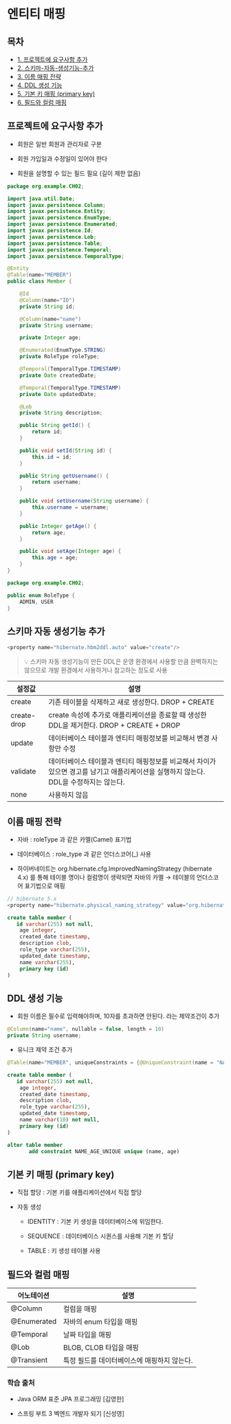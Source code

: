 # 엔티티 매핑

## 목차

- [1. 프로젝트에 요구사항 추가](#프로젝트에-요구사항-추가)
- [2. 스키마-자동-생성기능-추가](#스키마-자동-생성기능-추가)
- [3. 이름 매핑 전략](#이름-매핑-전략)
- [4. DDL 생성 기능](#DDL-생성-기능)
- [5. 기본 키 매핑 (primary key)](#기본-키-매핑-primary-key)
- [6. 필드와 컬럼 매핑](#필드와-컬럼-매핑)

## 프로젝트에 요구사항 추가

- 회원은 일반 회원과 관리자로 구분

- 회원 가입일과 수정일이 있어야 한다

- 회원을 설명할 수 있는 필드 필요 (길이 제한 없음)

```java
package org.example.CH02;

import java.util.Date;
import javax.persistence.Column;
import javax.persistence.Entity;
import javax.persistence.EnumType;
import javax.persistence.Enumerated;
import javax.persistence.Id;
import javax.persistence.Lob;
import javax.persistence.Table;
import javax.persistence.Temporal;
import javax.persistence.TemporalType;

@Entity
@Table(name="MEMBER")
public class Member {

    @Id
    @Column(name="ID")
    private String id;

    @Column(name="name")
    private String username;

    private Integer age;

    @Enumerated(EnumType.STRING)
    private RoleType roleType;

    @Temporal(TemporalType.TIMESTAMP)
    private Date createdDate;

    @Temporal(TemporalType.TIMESTAMP)
    private Date updatedDate;

    @Lob
    private String description;

    public String getId() {
        return id;
    }

    public void setId(String id) {
        this.id = id;
    }

    public String getUsername() {
        return username;
    }

    public void setUsername(String username) {
        this.username = username;
    }

    public Integer getAge() {
        return age;
    }

    public void setAge(Integer age) {
        this.age = age;
    }
}
```

```java
package org.example.CH02;

public enum RoleType {
    ADMIN, USER
}
```

## 스키마 자동 생성기능 추가

```java
<property name="hibernate.hbm2ddl.auto" value="create"/>
```

> 💡 스키마 자동 생성기능이 만든 DDL은 운영 환경에서 사용할 만큼 완벽하지는 않으므로 개발 환경에서 사용하거나 참고하는 정도로 사용

|설정값|설명|
| --- | --- |
| create | 기존 테이블을 삭제하고 새로 생성한다. DROP + CREATE |
| create-drop | create 속성에 추가로 애플리케이션을 종료할 때 생성한 DDL을 제거한다. DROP + CREATE + DROP |
| update | 데이터베이스 테이블과 엔티티 매핑정보를 비교해서 변경 사항만 수정 |
| validate | 데이터베이스 테이블과 엔티티 매핑정보를 비교해서 차이가 있으면 경고를 남기고 애플리케이션을 실행하지 않는다.  DDL을 수정하지는 않는다. |
| none |  사용하지 않음 |

## 이름 매핑 전략

- 자바 : roleType 과 같은 카멜(Camel) 표기법

- 데이터베이스 : role_type 과 같은 언더스코어(_) 사용

- 하이버네이트는 org.hibernate.cfg.ImprovedNamingStrategy (hibernate 4.x) 를 통해 테이블 명이나 컬럼명이 생략되면 자바의 카멜 → 테이블의 언더스코어 표기법으로 매핑

```java
// hibernate 5.x 
<property name="hibernate.physical_naming_strategy" value="org.hibernate.boot.model.naming.CamelCaseToUnderscoresNamingStrategy" />
```

```sql
create table member (
   id varchar(255) not null,
    age integer,
    created_date timestamp,
    description clob,
    role_type varchar(255),
    updated_date timestamp,
    name varchar(255),
    primary key (id)
)
```

## DDL 생성 기능

- 회원 이름은 필수로 입력해야하며, 10자를 초과하면 안된다. 라는 제약조건이 추가

```java
@Column(name="name", nullable = false, length = 10)
private String username;
```

- 유니크 제약 조건 추가

```java
@Table(name="MEMBER", uniqueConstraints = {@UniqueConstraint(name = "NAME_AGE_UNIQUE", columnNames = {"NAME","AGE"})})
```

```sql
create table member (
   id varchar(255) not null,
    age integer,
    created_date timestamp,
    description clob,
    role_type varchar(255),
    updated_date timestamp,
    name varchar(10) not null,
    primary key (id)
)

alter table member 
       add constraint NAME_AGE_UNIQUE unique (name, age)
```

## 기본 키 매핑 (primary key)

- 직접 할당 : 기본 키를 애플리케이션에서 직접 할당

- 자동 생성

    - IDENTITY : 기본 키 생성을 데이터베이스에 위임한다.

    - SEQUENCE : 데이터베이스 시퀀스를 사용해 기본 키 할당

    - TABLE : 키 생성 테이블 사용

## 필드와 컬럼 매핑

|어노테이션|설명|
| --- | --- |
| @Column | 컬럼을 매핑 |
| @Enumerated | 자바의 enum 타입을 매핑 |
| @Temporal | 날짜 타입을 매핑 |
| @Lob | BLOB, CLOB 타입을 매핑 |
| @Transient | 특정 필드를 데이터베이스에 매핑하지 않는다. |

### 학습 출처

- Java ORM 표준 JPA 프로그래밍 [김영한]

- 스프링 부트 3 벡엔드 개발자 되기 [신성영]
